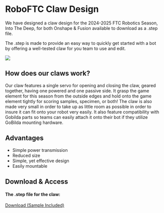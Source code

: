 # RoboFTC Claw Design

We have designed a claw design for the 2024-2025 FTC Robotics Season, Into The Deep, for both Onshape & Fusion available to download as a .step file.

The .step is made to provide an easy way to quickly get started with a bot by offering a well-tested claw for you team to use and edit.

![](/images/dac.png)
## How does our claws work?

Our claw features a single servo for opening and closing the claw, geared together, having one powered and one passive side. It grasp the game element for this season from the outside edges and hold onto the game element tightly for scoring samples, specimen, or both! The claw is also made very small in order to take up as little room as possible in order to insure it can fit onto your robot very easily. It also feature compatibility with Gobilda parts so teams can easily attach it onto their bot if they utilize GoBilda mounting hardware.

## Advantages
- Simple power transmission
- Reduced size
- Simple, yet effective design
- Easily mountable

## Download & Access

#### The .step file for the claw:

<a href="../downloads/claw.zip" download>Download (Sample Included)</a>
